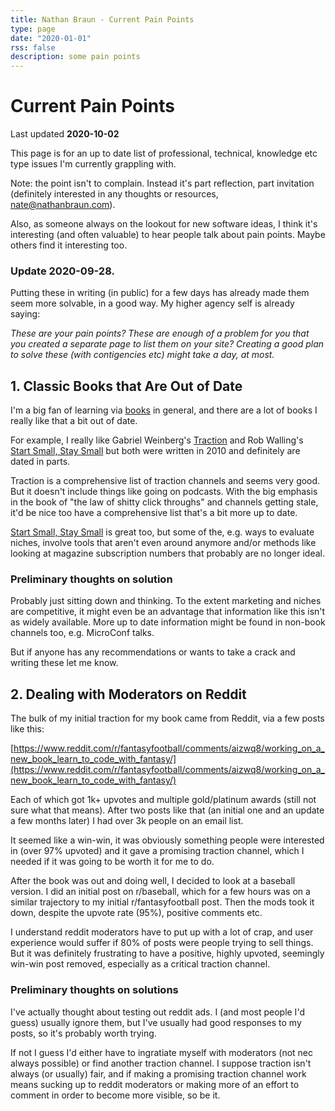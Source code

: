 ```yaml
---
title: Nathan Braun - Current Pain Points
type: page
date: "2020-01-01"
rss: false
description: some pain points
---
```


# Current Pain Points
Last updated **2020-10-02**

This page is for an up to date list of professional, technical, knowledge etc
type issues I'm currently grappling with.

Note: the point isn't to complain. Instead it's part reflection, part
invitation (definitely interested in any thoughts or resources, 
[nate@nathanbraun.com](mailto:nate@nathanbraun.com)).

Also, as someone always on the lookout for new software ideas, I think it's
interesting (and often valuable) to hear people talk about pain points. Maybe
others find it interesting too.

### Update 2020-09-28.
Putting these in writing (in public) for a few days has already made them seem
more solvable, in a good way. My higher agency self is already saying:

*These are your pain points? These are enough of a problem for you that you
created a separate page to list them on your site? Creating a good plan to
solve these (with contigencies etc) might take a day, at most.*

## 1. Classic Books that Are Out of Date
I'm a big fan of learning via [books](https://www.goodreads.com/nathanbraun)
in general, and there are a lot of books I really like that a bit out of date.

For example, I really like Gabriel Weinberg's
[Traction](http://tractionbook.com) and Rob Walling's [Start Small, Stay
Small](https://startupbook.net/) but both were written in 2010 and definitely
are dated in parts.

Traction is a comprehensive list of traction channels and seems very good. But
it doesn't include things like going on podcasts. With the big emphasis in the
book of "the law of shitty click throughs" and channels getting stale, it'd be
nice too have a comprehensive list that's a bit more up to date.

[Start Small, Stay Small](https://startupbook.net) is great too, but some of
the, e.g. ways to evaluate niches, involve tools that aren't even around
anymore and/or methods like looking at magazine subscription numbers that
probably are no longer ideal.

### Preliminary thoughts on solution
Probably just sitting down and thinking. To the extent marketing and niches
are competitive, it might even be an advantage that information like this
isn't as widely available. More up to date information might be found in
non-book channels too, e.g. MicroConf talks.

But if anyone has any recommendations or wants to take a crack and writing
these let me know.

## 2. Dealing with Moderators on Reddit
The bulk of my initial traction for my book came from Reddit, via a few posts
like this:

[https://www.reddit.com/r/fantasyfootball/comments/aizwq8/working_on_a_new_book_learn_to_code_with_fantasy/](https://www.reddit.com/r/fantasyfootball/comments/aizwq8/working_on_a_new_book_learn_to_code_with_fantasy/)

Each of which got 1k+ upvotes and multiple gold/platinum awards (still not
sure what that means). After two posts like that (an initial one and an update
a few months later) I had over 3k people on an email list.

It seemed like a win-win, it was obviously something people were interested in
(over 97% upvoted) and it gave a promising traction channel, which I needed if
it was going to be worth it for me to do.

After the book was out and doing well, I decided to look at a baseball
version. I did an initial post on r/baseball, which for a few hours was on
a similar trajectory to my initial r/fantasyfootball post. Then the mods took
it down, despite the upvote rate (95%), positive comments etc.

I understand reddit moderators have to put up with a lot of crap, and user
experience would suffer if 80% of posts were people trying to sell things. But
it was definitely frustrating to have a positive, highly upvoted, seemingly
win-win post removed, especially as a critical traction channel.

### Preliminary thoughts on solutions
I've actually thought about testing out reddit ads. I (and most people I'd
guess) usually ignore them, but I've usually had good responses to my posts,
so it's probably worth trying.

If not I guess I'd either have to ingratiate myself with moderators (not nec
always possible) or find another traction channel. I suppose traction isn't
always (or usually) fair, and if making a promising traction channel work
means sucking up to reddit moderators or making more of an effort to comment
in order to become more visible, so be it.
